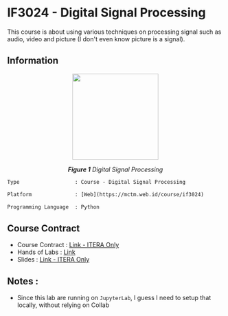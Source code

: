 # IF3024 - Digital Signal Processing

This course is about using various techniques on processing signal such as audio, video and picture (I don't even know picture is a signal).

## Information

<p align="center">
  <img src="https://irp-cdn.multiscreensite.com/15affbbf/dms3rep/multi/USASIC+-+DSP.jpg"width="200"/>
</p>
<p align="center"><i><b>Figure 1</b> Digital Signal Processing </i></p>

```diff
Type                  : Course - Digital Signal Processing

Platform              : [Web](https://mctm.web.id/course/if3024)

Programming Language  : Python
```

## Course Contract

- Course Contract : [Link - ITERA Only](https://forms.gle/5zmMsRCKbZAB8F1u5)
- Hands of Labs : [Link](https://github.com/informatika-itera/if3024-handson)
- Slides : [Link - ITERA Only](https://drive.google.com/drive/folders/1pSs4TtdRbEgbb3drLUhcTXlqzGdm8yYr?usp=sharing)

## Notes :

- Since this lab are running on `JupyterLab`, I guess I need to setup that locally, without relying on Collab
